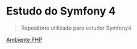 # Estudo do Symfony 4

> Repositório utilizado para estudar Symfony4

[Ambiente PHP](https://github.com/yurigauermarques/ambiente-php)

